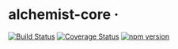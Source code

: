 # alchemist-core &middot;
[![Build Status](https://travis-ci.org/zhou-dong/alchemist-core.svg?branch=master)](https://travis-ci.org/zhou-dong/alchemist-core)
[![Coverage Status](https://coveralls.io/repos/github/zhou-dong/alchemist-core/badge.svg?branch=master)](https://coveralls.io/github/zhou-dong/alchemist-core?branch=master)
[![npm version](https://badge.fury.io/js/alchemist-core.svg)](https://badge.fury.io/js/alchemist-core)

